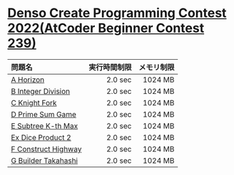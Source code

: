 # [Denso Create Programming Contest 2022(AtCoder Beginner Contest 239)](https://atcoder.jp/contests/abc239)

問題名 | 実行時間制限 | メモリ制限
:-- | --: | --:
[A Horizon](https://atcoder.jp/contests/abc239/tasks/abc239_a) | 2.0 sec | 1024 MB
[B Integer Division](https://atcoder.jp/contests/abc239/tasks/abc239_b) | 2.0 sec | 1024 MB
[C Knight Fork](https://atcoder.jp/contests/abc239/tasks/abc239_c) | 2.0 sec | 1024 MB
[D Prime Sum Game](https://atcoder.jp/contests/abc239/tasks/abc239_d) | 2.0 sec | 1024 MB
[E Subtree K-th Max](https://atcoder.jp/contests/abc239/tasks/abc239_e) | 2.0 sec | 1024 MB
[Ex Dice Product 2](https://atcoder.jp/contests/abc239/tasks/abc239_h) | 2.0 sec | 1024 MB
[F Construct Highway](https://atcoder.jp/contests/abc239/tasks/abc239_f) | 2.0 sec | 1024 MB
[G Builder Takahashi](https://atcoder.jp/contests/abc239/tasks/abc239_g) | 2.0 sec | 1024 MB
